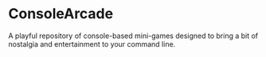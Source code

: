 # ConsoleArcade
A playful repository of console-based mini-games designed to bring a bit of nostalgia and entertainment to your command line.
